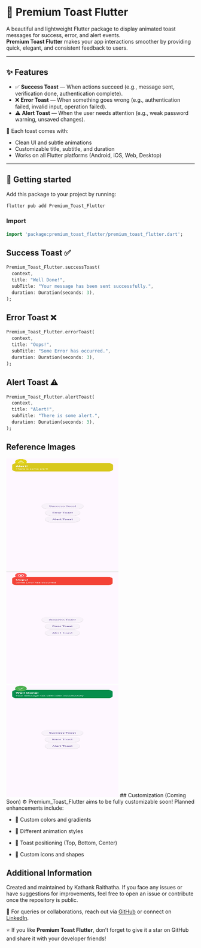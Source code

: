 # 🧈 Premium Toast Flutter

A beautiful and lightweight Flutter package to display animated toast messages for success, error, and alert events.  
**Premium Toast Flutter** makes your app interactions smoother by providing quick, elegant, and consistent feedback to users.

---

## ✨ Features

- ✅ **Success Toast** — When actions succeed (e.g., message sent, verification done, authentication complete).
- ❌ **Error Toast** — When something goes wrong (e.g., authentication failed, invalid input, operation failed).
- ⚠️ **Alert Toast** — When the user needs attention (e.g., weak password warning, unsaved changes).

🎨 Each toast comes with:
- Clean UI and subtle animations
- Customizable title, subtitle, and duration
- Works on all Flutter platforms (Android, iOS, Web, Desktop)

---

## 🚀 Getting started

Add this package to your project by running:

```bash
flutter pub add Premium_Toast_Flutter
```
### Import
```dart
import 'package:premium_toast_flutter/premium_toast_flutter.dart';
```
## Success Toast ✅
```dart
Premium_Toast_Flutter.successToast(
  context,
  title: "Well Done!",
  subTitle: "Your message has been sent successfully.",
  duration: Duration(seconds: 3),
);
```
## Error Toast ❌
```dart
Premium_Toast_Flutter.errorToast(
  context,
  title: "Oops!",
  subTitle: "Some Error has occurred.",
  duration: Duration(seconds: 3),
);
```
## Alert Toast ⚠️
```dart
Premium_Toast_Flutter.alertToast(
  context,
  title: "Alert!",
  subTitle: "There is some alert.",
  duration: Duration(seconds: 3),
);
```
## Reference Images
<img alt="Alert Toast" height="300" src="lib/Image%20Assets/Alert%20Toast.jpg" title="Alert Toast" width="300"/>
<img alt="Error Toast" height="300" src="lib/Image%20Assets/Error%20Toast.jpg" title="Error Toast" width="300"/>
<img alt="Success Toast" height="300" src="lib/Image%20Assets/Success%20Toast.jpg" title="Error Toast" width="300"/>
## Customization (Coming Soon) ⚙️
Premium_Toast_Flutter aims to be fully customizable soon!
Planned enhancements include:

- 🎨 Custom colors and gradients

- 🔄 Different animation styles

- 📍 Toast positioning (Top, Bottom, Center)

- 🔔 Custom icons and shapes

## Additional Information
Created and maintained by Kathank Raithatha.
If you face any issues or have suggestions for improvements, feel free to open an issue or contribute once the repository is public.

📩 For queries or collaborations, reach out via [GitHub](https://github.com/kathankraithatha/Premium-Toast-Flutter) or connect on [LinkedIn](https://www.linkedin.com/in/kathank/).

⭐️ If you like **Premium Toast Flutter**, don’t forget to give it a star on GitHub and share it with your developer friends!